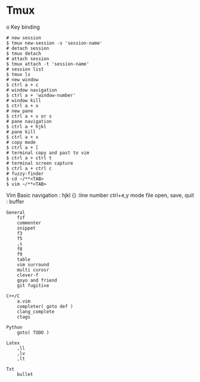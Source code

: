 # Tmux
o Key binding
```
# new session
$ tmux new-session -s 'session-name'
# detach session
$ tmux detach
# attach session
$ tmux attach -t 'session-name'
# session list
$ tmux ls
# new window
$ ctrl a + c
# window navigation
$ ctrl a + 'window-number'
# window kill
$ ctrl a + x
# new pane
$ ctrl a + v or s
# pane navigation
$ ctrl a + hjkl
# pane kill
$ ctrl a + x
# copy mode
$ ctrl a + [
# terminal copy and past to vim
$ ctrl a + ctrl t
# terminal screen capture
$ ctrl a + ctrl c
# fuzzy-finder
$ cd ~/**<TAB>
$ vim ~/**<TAB>
```
Vim
    Basic
        navigation : hjkl {} :line number ctrl+e,y
        mode
        file open, save, quit :
        buffer

    General
        fzf
        commenter
        snippet
        f3
        f5
        ,s
        f8
        f9
        table
        vim surround
        multi curosr
        clever-f
        goyo and friend
        git fugitive

    C++/C
        a.vim
        completer( goto def )
        clang_complete
        ctags

    Python
        goto( TODO )

    Latex
        ,ll
        ,lv
        ,lt

    Txt
        bullet
